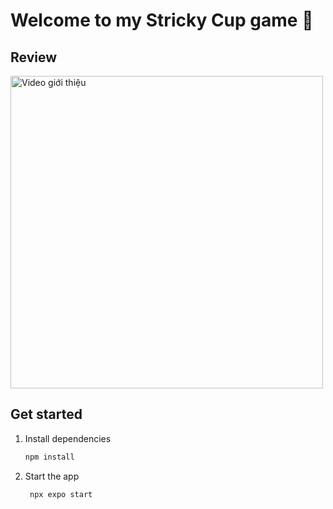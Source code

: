 # Welcome to my Stricky Cup game  👋
## Review

<img src="https://github.com/user-attachments/assets/e0cc2069-9306-41d0-946a-f76c52677a9c" alt="Video giới thiệu" width="500"/>

## Get started

1. Install dependencies

   ```bash
   npm install
   ```

2. Start the app

   ```bash
    npx expo start
   ```



